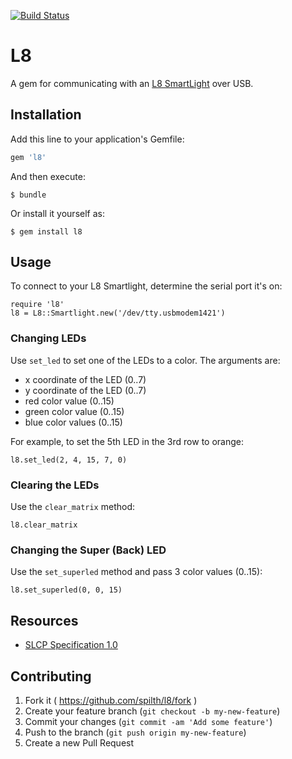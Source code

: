 [![Build Status](https://travis-ci.org/spilth/l8.svg?branch=master)](https://travis-ci.org/spilth/l8)

# L8

A gem for communicating with an [L8 SmartLight](http://l8smartlight.com) over USB.

## Installation

Add this line to your application's Gemfile:

```ruby
gem 'l8'
```

And then execute:

    $ bundle

Or install it yourself as:

    $ gem install l8

## Usage

To connect to your L8 Smartlight, determine the serial port it's on:

    require 'l8'
    l8 = L8::Smartlight.new('/dev/tty.usbmodem1421')

### Changing LEDs

Use `set_led` to set one of the LEDs to a color.  The arguments are:

  - x coordinate of the LED (0..7)
  - y coordinate of the LED (0..7)
  - red color value (0..15)
  - green color value (0..15)
  - blue color values (0..15)

For example, to set the 5th LED in the 3rd row to orange:

    l8.set_led(2, 4, 15, 7, 0)

### Clearing the LEDs

Use the `clear_matrix` method:

    l8.clear_matrix

### Changing the Super (Back) LED

Use the `set_superled` method and pass 3 color values (0..15):

    l8.set_superled(0, 0, 15)

## Resources

- [SLCP Specification 1.0](http://www.l8smartlight.com/dev/slcp/1.0/#_Toc380755772)

## Contributing

1. Fork it ( https://github.com/spilth/l8/fork )
2. Create your feature branch (`git checkout -b my-new-feature`)
3. Commit your changes (`git commit -am 'Add some feature'`)
4. Push to the branch (`git push origin my-new-feature`)
5. Create a new Pull Request
